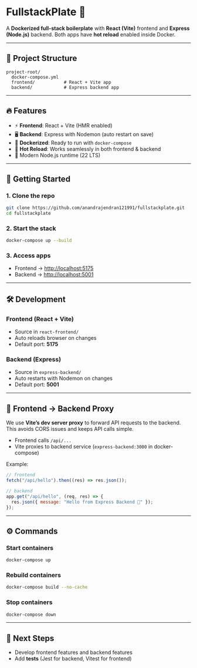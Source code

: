 # FullstackPlate 🚀

A **Dockerized full-stack boilerplate** with **React (Vite)** frontend and **Express (Node.js)** backend. Both apps have **hot reload** enabled inside Docker.

---

## 📂 Project Structure

```
project-root/
  docker-compose.yml
  frontend/           # React + Vite app
  backend/            # Express backend app
```

---

## 🔥 Features

- ⚡ **Frontend**: React + Vite (HMR enabled)
- 🖥️ **Backend**: Express with Nodemon (auto restart on save)
- 🐳 **Dockerized**: Ready to run with `docker-compose`
- 🎯 **Hot Reload**: Works seamlessly in both frontend & backend
- 🔐 Modern Node.js runtime (22 LTS)

---

## 🚀 Getting Started

### 1. Clone the repo

```bash
git clone https://github.com/anandrajendran121991/fullstackplate.git
cd fullstackplate
```

### 2. Start the stack

```bash
docker-compose up --build
```

### 3. Access apps

- Frontend → [http://localhost:5175](http://localhost:5175)
- Backend → [http://localhost:5001](http://localhost:5001)

---

## 🛠 Development

### Frontend (React + Vite)

- Source in `react-frontend/`
- Auto reloads browser on changes
- Default port: **5175**

### Backend (Express)

- Source in `express-backend/`
- Auto restarts with Nodemon on changes
- Default port: **5001**

---

## 🔗 Frontend → Backend Proxy

We use **Vite’s dev server proxy** to forward API requests to the backend.
This avoids CORS issues and keeps API calls simple.

- Frontend calls `/api/...`
- Vite proxies to backend service (`express-backend:3000` in docker-compose)

Example:

```js
// frontend
fetch("/api/hello").then((res) => res.json());
```

```js
// backend
app.get("/api/hello", (req, res) => {
  res.json({ message: "Hello from Express Backend 🚀" });
});
```

---

## ⚙️ Commands

### Start containers

```bash
docker-compose up
```

### Rebuild containers

```bash
docker-compose build --no-cache
```

### Stop containers

```bash
docker-compose down
```

---

## 📌 Next Steps

- Develop frontend features and backend features
- Add **tests** (Jest for backend, Vitest for frontend)
